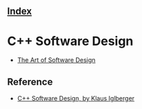 ## [Index](../README.md)


# C++ Software Design

- [The Art of Software Design](./art_of_software_design/art_of_software_design.md)



## Reference

- [C++ Software Design, by Klaus Iglberger](https://www.oreilly.com/library/view/c-software-design/9781098113155/)